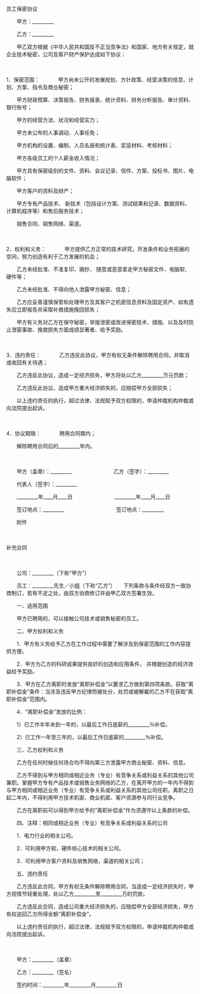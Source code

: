 



员工保密协议



 

　　甲方：_________　　

　　乙方：_________　　

　　甲乙双方根据《中华人民共和国反不正当竞争法》和国家、地方有关规定，就企业技术秘密，公司及客户财产保护达成如下协议：

　　

1．保密范围：
　　
　甲方尚未公开的发展规划、方针政策、经营决策的信息、计划、方案、指令及商业秘密；

　　甲方财政预算、决策报告、财务报表、统计资料、财务分析报告、审计资料、银行账号；

　　甲方的经营方法、状况和经营实力；

　　甲方未公布的人事调动、人事任免；

　　甲方机构的设置、编制、人员名册和统计表、奖惩材料、考核材料；

　　甲方各级员工的个人薪金收入情况；

　　甲方具有保密级别的文件、资料、会议记录、信件、方案、投标书、图片、电脑软件；

　　甲方客户的资料及财产；

　　甲方专有产品技术、 新技术（包括设计方案、测试结果和记录、数据资料、计算机程序等）和售后服务技术；

　　销售合同、销售网络、渠道。

　　

2．权利和义务：
　　
　甲方提供乙方正常的技术研究，开发条件和业务拓展的空间，努力创造有利于乙方发展的机会；

　　乙方未经批准、不准复印、摘抄、 随意或恶意拿走甲方秘密文件、电脑软、硬件等；

　　乙方未经批准、不得向他人泄露甲方秘密、信息；

　　乙方应妥善谨慎保管和处理甲方及其客户之机密信息资料及固定资产、如有遗失应立即报告并采取补救措施挽回损失；

　　甲方有义务对乙方在保守秘密，举报泄密或改进保密技术、措施、以及及时防止泄密事故、挽救损失方面成绩显著者、给予奖励。

　　

3．违约责任：
　　
　乙方违反此协议，甲方有权无条件解除聘用合同，并取消或收回有关待遇；

　　乙方违反此协议，造成一定经济损失，甲方将处以乙方_________万元罚款；

　　乙方违反此协议，造成甲方重大经济损失的，应赔偿甲方全部损失；

　　以上违约责任的执行，超过法律、法规赋予双方权限的，申请仲裁机构仲裁或向法院提出起诉。

　　

4．协议期限：
　　
　聘用合同期内；

　　解除聘用合同后的_________年内。

　　　　

　　甲方（盖章）：_________　　　　　　　　乙方（签字）：_________　　

　　代表人（签字）：_________　　

　　_________年____月____日　　　　　　　　_________年____月____日　　

　　签订地点：_________　　　　　　　　　　签订地点：_________　　

　　附件

　　


 补充合同
 
　　



　　公司：_________（下称“甲方”）

　　员工：_________先生／小姐（下称“乙方”）　　下列条款与条件经双方一致协商制订，若有不足之处，由双方协商修订并由甲乙双方签署生效。

　　一、适用范围

　　甲方已聘用的，可以接触公司技术或销售秘密的员工。

　　二、甲方权利和义务

　　1．甲方有义务给予乙方在工作过程中需要了解涉及到保密范围的工作内容提供方便。

　　2．甲方为乙方的科研成果提供良好的创造和应用条件， 并根据创造的经济效益给予奖励。

　　3．甲方在乙方离职时发放“离职补偿金”以要求乙方做到第四项条款。获取“离职补偿金”条件：当涉及违反甲方纪律而被处分，处罚或被解雇的乙方不在获取“离职补偿金”范围内。

　　4．“离职补偿金”发放的比例：

　　1）已工作半年未到一年的，以最后工作日底薪的_________％补偿。

　　2）已工作一年至三年的，以最后工作日底薪的_________％补偿。

　　三、乙方权利和义务

　　乙方在任何时候任何场合均不得向第三方泄露甲方商业秘密、资料、信息。

　　乙方不得到与甲方相同或相近业务（专业）有竞争关系或利益关系的其他公司兼职。掌握甲方专有产品技术或销售业务网络的乙方，在离开甲方的一年内不得到与甲方相同或相近业务（专业）有竞争关系或利益关系的其他公司任职。离职之日起二年内，不得利用甲方技术机密、商业机密、客户资源参与同行业竞争。

　　乙方在离职前可以得到甲方给予的“离职补偿金”作为须遵守以上条款的补偿。

　　四、注释：相同或相近业务（专业）有竞争关系或利益关系的公司

　　1．电力行业的相关公司。

　　2．可利用甲方软，硬件核心技术的相关公司。

　　3．可利用甲方客户资料及销售网络，渠道的相关公司；

　　五、违约责任

　　乙方违反此合同，甲方有权无条件解除聘用合同，当造成一定经济损失时，甲方视情节轻重处理，处以乙方_________至_________万的罚款。

　　乙方违反此合同，造成公司重大经济损失的，应赔偿甲方全部经济损失，甲方有权追回乙方所得全额“离职补偿金”。

　　以上违约责任的执行，超过法律，法规赋予双方权限的，申请仲裁机构仲裁或向法院提出起诉。

　　

　　甲方：_________（盖章）

　　乙方：_________（签名）

　　签约时间：_________年_________月_________日